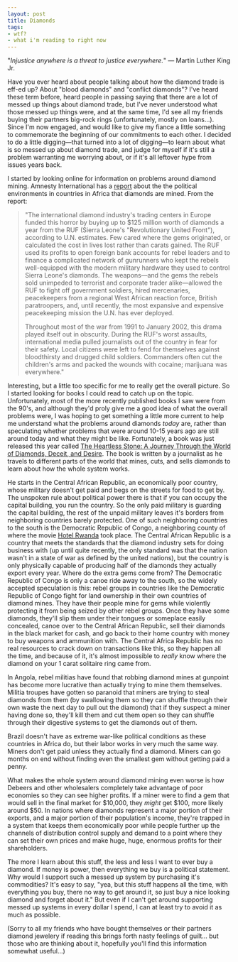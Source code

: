 ```yaml
---
layout: post
title: Diamonds
tags:
- wtf?
- what i'm reading to right now
---
```

"_Injustice anywhere is a threat to justice everywhere._" &#8212; Martin Luther King Jr.

Have you ever heard about people talking about how the diamond trade is eff-ed up? About "blood diamonds" and "conflict diamonds"? I've heard these term before, heard people in passing saying that there are a lot of messed up things about diamond trade, but I've never understood what those messed up things were, and at the same time, I'd see all my friends buying their partners big-rock rings (unfortunately, mostly on loans...). Since I'm now engaged, and would like to give my fiance a little something to commemorate the beginning of our commitments to each other. I decided to do a little digging&#8212;that turned into a lot of digging&#8212;to learn about what is so messed up about diamond trade, and judge for myself if it's still a problem warranting me worrying about, or if it's all leftover hype from issues years back.

I started by looking online for information on problems around diamond mining. Amnesty International has a [report](http://www.amnestyusa.org/amnestynow/diamonds.html) about the the political environments in countries in Africa that diamonds are mined. From the report:

> 
> "The international diamond industry's trading centers in Europe funded this horror by buying up to $125 million worth of diamonds a year from the RUF (Sierra Leone's "Revolutionary United Front"), according to U.N. estimates. Few cared where the gems originated, or calculated the cost in lives lost rather than carats gained. The RUF used its profits to open foreign bank accounts for rebel leaders and to finance a complicated network of gunrunners who kept the rebels well-equipped with the modern military hardware they used to control Sierra Leone's diamonds. The weapons—and the gems the rebels sold unimpeded to terrorist and corporate trader alike—allowed the RUF to fight off government soldiers, hired mercenaries, peacekeepers from a regional West African reaction force, British paratroopers, and, until recently, the most expansive and expensive peacekeeping mission the U.N. has ever deployed.
> 
> Throughout most of the war from 1991 to January 2002, this drama played itself out in obscurity. During the RUF's worst assaults, international media pulled journalists out of the country in fear for their safety. Local citizens were left to fend for themselves against bloodthirsty and drugged child soldiers. Commanders often cut the children's arms and packed the wounds with cocaine; marijuana was everywhere."
> 

Interesting, but a little too specific for me to really get the overall picture. So I started looking for books I could read to catch up on the topic. Unfortunately, most of the more recently published books I saw were from the 90's, and although they'd proly give me a good idea of what the overall problems were, I was hoping to get something a little more current to help me understand what the problems around diamonds _today_ are, rather than speculating whether problems that were around 10-15 years ago are still around today and what they might be like. Fortunately, a book was just released this year called [The Heartless Stone: A Journey Through the World of Diamonds, Deceit, and Desire](http://www.amazon.com/gp/product/0312339690?ie=UTF8&#38;tag=nikhiltrivedi-20&#38;linkCode=as2&#38;camp=1789&#38;creative=9325&#38;creativeASIN=0312339690). The book is written by a journalist as he travels to different parts of the world that mines, cuts, and sells diamonds to learn about how the whole system works. 

He starts in the Central African Republic, an economically poor country, whose military doesn't get paid and begs on the streets for food to get by. The unspoken rule about political power there is that if you can occupy the capital building, you run the country. So the only paid military is guarding the capital building, the rest of the unpaid military leaves it's borders from neighboring countries barely protected. One of such neighboring countries to the south is the Democratic Republic of Congo, a neighboring county of where the movie [Hotel Rwanda](http://www.imdb.com/title/tt0395169/) took place. The Central African Republic is a country that meets the standards that the diamond industry sets for doing business with (up until quite recently, the only standard was that the nation wasn't in a state of war as defined by the united nations), but the country is only physically capable of producing half of the diamonds they actually export every year. Where do the extra gems come from? The Democratic Republic of Congo is only a canoe ride away to the south, so the widely accepted speculation is this: rebel groups in countries like the Democratic Republic of Congo fight for land ownership in their own countries of diamond mines. They have their people mine for gems while violently protecting it from being seized by other rebel groups. Once they have some diamonds, they'll slip them under their tongues or someplace easily concealed, canoe over to the Central African Republic, sell their diamonds in the black market for cash, and go back to their home country with money to buy weapons and ammunition with. The Central Africa Republic has no real resources to crack down on transactions like this, so they happen all the time, and because of it, it's almost impossible to _really_ know where the diamond on your 1 carat solitaire ring came from.

In Angola, rebel militias have found that robbing diamond mines at gunpoint has become more lucrative than actually trying to mine them themselves. Militia troupes have gotten so paranoid that miners are trying to steal diamonds from them (by swallowing them so they can shuffle through their own waste the next day to pull out the diamond) that if they suspect a miner having done so, they'll kill them and cut them open so they can shuffle through their digestive systems to get the diamonds out of them.

Brazil doesn't have as extreme war-like political conditions as these countries in Africa do, but their labor works in very much the same way. Miners don't get paid unless they actually find a diamond. Miners can go months on end without finding even the smallest gem without getting paid a penny. 

What makes the whole system around diamond mining even worse is how Debeers and other wholesalers completely take advantage of poor economies so they can see higher profits. If a miner were to find a gem that would sell in the final market for $10,000, they _might_ get $100, more likely around $50. In nations where diamonds represent a major portion of their exports, and a major portion of their population's income, they're trapped in a system that keeps them economically poor while people further up the channels of distribution control supply and demand to a point where they can set their own prices and make huge, huge, enormous profits for their shareholders.

The more I learn about this stuff, the less and less I want to ever buy a diamond. If money is power, then everything we buy is a political statement. Why would I support such a messed up system by purchasing it's commodities? It's easy to say, "yea, but this stuff happens all the time, with everything you buy, there no way to get around it, so just buy a nice looking diamond and forget about it." But even if I can't get around supporting messed up systems in every dollar I spend, I can at least try to avoid it as much as possible. 

(Sorry to all my friends who have bought themselves or their partners diamond jewelery if reading this brings forth nasty feelings of guilt... but those who are thinking about it, hopefully you'll find this information somewhat useful...)


